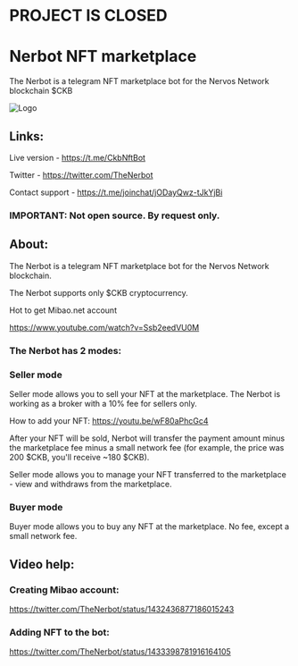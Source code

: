 # PROJECT IS CLOSED
# Nerbot NFT marketplace
The Nerbot is a telegram NFT marketplace bot for the Nervos Network blockchain $CKB

![Logo](https://camo.githubusercontent.com/9519de62a7a40a02821b81102bd802682c0e7bc5e1b7f35810f2624e1bcf5dbb/68747470733a2f2f7062732e7477696d672e636f6d2f70726f66696c655f696d616765732f313433303533303934303132383837383539372f70456342426662595f343030783430302e6a7067)

## Links:
Live version - https://t.me/CkbNftBot

Twitter - https://twitter.com/TheNerbot

Contact support - https://t.me/joinchat/jODayQwz-tJkYjBi

### IMPORTANT: Not open source. By request only.

## About:

The Nerbot is a telegram NFT marketplace bot for the Nervos Network blockchain.
 
The Nerbot supports only $CKB cryptocurrency.

Hot to get Mibao.net account

https://www.youtube.com/watch?v=Ssb2eedVU0M

### The Nerbot has 2 modes:
 
### Seller mode
Seller mode allows you to sell your NFT at the marketplace.
The Nerbot is working as a broker with a 10% fee for sellers only.

How to add your NFT:
https://youtu.be/wF80aPhcGc4

After your NFT will be sold, Nerbot will transfer the payment amount minus the marketplace fee minus a small network fee (for example, the price was 200 $CKB, you'll receive ~180 $CKB).
 
Seller mode allows you to manage your NFT transferred to the marketplace - view and withdraws from the marketplace.
 
### Buyer mode
Buyer mode allows you to buy any NFT at the marketplace. No fee, except a small network fee.



## Video help:
### Creating Mibao account:
https://twitter.com/TheNerbot/status/1432436877186015243

### Adding NFT to the bot:
https://twitter.com/TheNerbot/status/1433398781916164105


